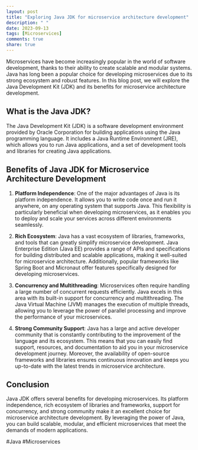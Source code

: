 ```yaml
---
layout: post
title: "Exploring Java JDK for microservice architecture development"
description: " "
date: 2023-09-13
tags: [Microservices]
comments: true
share: true
---
```


Microservices have become increasingly popular in the world of software development, thanks to their ability to create scalable and modular systems. Java has long been a popular choice for developing microservices due to its strong ecosystem and robust features. In this blog post, we will explore the Java Development Kit (JDK) and its benefits for microservice architecture development.

## What is the Java JDK?

The Java Development Kit (JDK) is a software development environment provided by Oracle Corporation for building applications using the Java programming language. It includes a Java Runtime Environment (JRE), which allows you to run Java applications, and a set of development tools and libraries for creating Java applications.

## Benefits of Java JDK for Microservice Architecture Development

1. **Platform Independence**: One of the major advantages of Java is its platform independence. It allows you to write code once and run it anywhere, on any operating system that supports Java. This flexibility is particularly beneficial when developing microservices, as it enables you to deploy and scale your services across different environments seamlessly.

2. **Rich Ecosystem**: Java has a vast ecosystem of libraries, frameworks, and tools that can greatly simplify microservice development. Java Enterprise Edition (Java EE) provides a range of APIs and specifications for building distributed and scalable applications, making it well-suited for microservice architecture. Additionally, popular frameworks like Spring Boot and Micronaut offer features specifically designed for developing microservices.

3. **Concurrency and Multithreading**: Microservices often require handling a large number of concurrent requests efficiently. Java excels in this area with its built-in support for concurrency and multithreading. The Java Virtual Machine (JVM) manages the execution of multiple threads, allowing you to leverage the power of parallel processing and improve the performance of your microservices.

4. **Strong Community Support**: Java has a large and active developer community that is constantly contributing to the improvement of the language and its ecosystem. This means that you can easily find support, resources, and documentation to aid you in your microservice development journey. Moreover, the availability of open-source frameworks and libraries ensures continuous innovation and keeps you up-to-date with the latest trends in microservice architecture.

## Conclusion

Java JDK offers several benefits for developing microservices. Its platform independence, rich ecosystem of libraries and frameworks, support for concurrency, and strong community make it an excellent choice for microservice architecture development. By leveraging the power of Java, you can build scalable, modular, and efficient microservices that meet the demands of modern applications.

#Java #Microservices